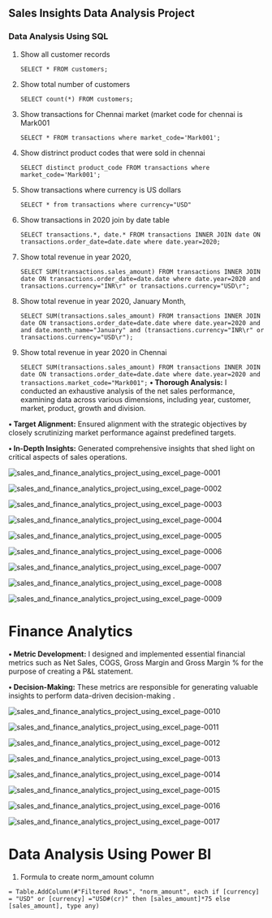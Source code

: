 ## Sales Insights Data Analysis Project

### Data Analysis Using SQL

1. Show all customer records

    `SELECT * FROM customers;`

1. Show total number of customers

    `SELECT count(*) FROM customers;`

1. Show transactions for Chennai market (market code for chennai is Mark001

    `SELECT * FROM transactions where market_code='Mark001';`

1. Show distrinct product codes that were sold in chennai

    `SELECT distinct product_code FROM transactions where market_code='Mark001';`

1. Show transactions where currency is US dollars

    `SELECT * from transactions where currency="USD"`

1. Show transactions in 2020 join by date table

    `SELECT transactions.*, date.* FROM transactions INNER JOIN date ON transactions.order_date=date.date where date.year=2020;`

1. Show total revenue in year 2020,

    `SELECT SUM(transactions.sales_amount) FROM transactions INNER JOIN date ON transactions.order_date=date.date where date.year=2020 and transactions.currency="INR\r" or transactions.currency="USD\r";`
	
1. Show total revenue in year 2020, January Month,

    `SELECT SUM(transactions.sales_amount) FROM transactions INNER JOIN date ON transactions.order_date=date.date where date.year=2020 and and date.month_name="January" and (transactions.currency="INR\r" or transactions.currency="USD\r");`

1. Show total revenue in year 2020 in Chennai

    `SELECT SUM(transactions.sales_amount) FROM transactions INNER JOIN date ON transactions.order_date=date.date where date.year=2020
and transactions.market_code="Mark001";`
**• Thorough Analysis:** I conducted an exhaustive analysis of the net sales performance, examining data across various dimensions, including year, customer, market, product, growth and division.

**• Target Alignment:** Ensured alignment with the strategic objectives by closely scrutinizing market performance against predefined targets.

**• In-Depth Insights:** Generated comprehensive insights that shed light on critical aspects of sales operations.

![sales_and_finance_analytics_project_using_excel_page-0001](https://github.com/MohdAkif919/Sales-and-Finance-Data-Analytics-Project/assets/58876003/fbd2d307-6189-4e3d-9d7d-ef35ec357673)

![sales_and_finance_analytics_project_using_excel_page-0002](https://github.com/MohdAkif919/Sales-and-Finance-Data-Analytics-Project/assets/58876003/ad7f7d6a-c5ce-4546-be1c-1c665ef5ecf4)

![sales_and_finance_analytics_project_using_excel_page-0003](https://github.com/MohdAkif919/Sales-and-Finance-Data-Analytics-Project/assets/58876003/06f708df-d0df-4cd7-9e36-4aecdb60290b)

![sales_and_finance_analytics_project_using_excel_page-0004](https://github.com/MohdAkif919/Sales-and-Finance-Data-Analytics-Project/assets/58876003/ded870c2-6600-4273-942f-6d44a98cf84b)

![sales_and_finance_analytics_project_using_excel_page-0005](https://github.com/MohdAkif919/Sales-and-Finance-Data-Analytics-Project/assets/58876003/d1918d5c-44ce-4fae-857f-e6b7f479d6d2)

![sales_and_finance_analytics_project_using_excel_page-0006](https://github.com/MohdAkif919/Sales-and-Finance-Data-Analytics-Project/assets/58876003/e073f1e0-9885-4c0f-83d3-6e1c3af550b5)

![sales_and_finance_analytics_project_using_excel_page-0007](https://github.com/MohdAkif919/Sales-and-Finance-Data-Analytics-Project/assets/58876003/cc1906f3-0e7a-4727-9205-3fe67a5abaff)

![sales_and_finance_analytics_project_using_excel_page-0008](https://github.com/MohdAkif919/Sales-and-Finance-Data-Analytics-Project/assets/58876003/222ec970-4cd1-4268-8e54-0e704b92e9d7)

![sales_and_finance_analytics_project_using_excel_page-0009](https://github.com/MohdAkif919/Sales-and-Finance-Data-Analytics-Project/assets/58876003/5f50426b-8342-4d12-9da6-a3536655aaba)

# Finance Analytics
**• Metric Development:** I designed and implemented essential financial metrics such as Net Sales, COGS, Gross Margin and Gross Margin % for the purpose of creating a P&L statement.

**• Decision-Making:** These metrics are responsible for generating valuable insights to perform data-driven decision-making .

![sales_and_finance_analytics_project_using_excel_page-0010](https://github.com/MohdAkif919/Sales-and-Finance-Data-Analytics-Project/assets/58876003/546c1798-c54b-4400-b662-e14e7aaa49cc)

![sales_and_finance_analytics_project_using_excel_page-0011](https://github.com/MohdAkif919/Sales-and-Finance-Data-Analytics-Project/assets/58876003/1deeeb39-f1f6-4b8b-8d47-7982bdecf80d)

![sales_and_finance_analytics_project_using_excel_page-0012](https://github.com/MohdAkif919/Sales-and-Finance-Data-Analytics-Project/assets/58876003/2ac7dd95-39fb-453e-81ea-baff4d7306d5)

![sales_and_finance_analytics_project_using_excel_page-0013](https://github.com/MohdAkif919/Sales-and-Finance-Data-Analytics-Project/assets/58876003/fe9e0d86-73b9-4bb3-8221-30825fba0040)

![sales_and_finance_analytics_project_using_excel_page-0014](https://github.com/MohdAkif919/Sales-and-Finance-Data-Analytics-Project/assets/58876003/22bbed3f-27fb-4b11-a4f2-00ac2eb0ce68)

![sales_and_finance_analytics_project_using_excel_page-0015](https://github.com/MohdAkif919/Sales-and-Finance-Data-Analytics-Project/assets/58876003/3f69dbca-9e55-4c29-870a-2a7ebed47d96)

![sales_and_finance_analytics_project_using_excel_page-0016](https://github.com/MohdAkif919/Sales-and-Finance-Data-Analytics-Project/assets/58876003/fa71dd09-5cf3-4630-833b-25a74c7f917a)

![sales_and_finance_analytics_project_using_excel_page-0017](https://github.com/MohdAkif919/Sales-and-Finance-Data-Analytics-Project/assets/58876003/5f82df99-68d2-4bc3-9777-5e87b0bf74d0)


Data Analysis Using Power BI
============================

1. Formula to create norm_amount column

`= Table.AddColumn(#"Filtered Rows", "norm_amount", each if [currency] = "USD" or [currency] ="USD#(cr)" then [sales_amount]*75 else [sales_amount], type any)`



